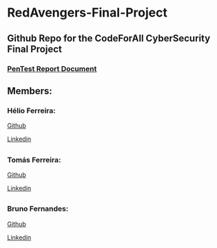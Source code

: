 # RedAvengers-Final-Project

## Github Repo for the CodeForAll CyberSecurity Final Project

### [PenTest Report Document](https://docs.google.com/document/d/1aTvvWDO1QsivFbK7pqU0WMv6uJH9sdxB/edit)

## Members:

### Hélio Ferreira:

[Github](https://github.com/HelioGAfer)

[Linkedin](https://www.linkedin.com/in/heliog-ferreira/)

##
### Tomás Ferreira:

[Github](https://github.com/tomasferreira06)

[Linkedin](https://www.linkedin.com/in/tomassferreira/)

##
### Bruno Fernandes:

[Github](https://github.com/aarpucc/)

[Linkedin](https://www.linkedin.com/in/brunofernandes101/)

##
